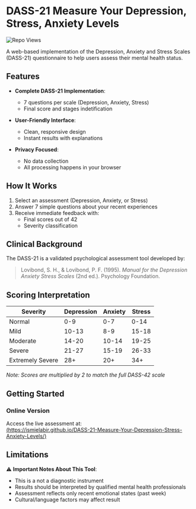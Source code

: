 # DASS-21 Measure Your Depression, Stress, Anxiety Levels

![Repo Views](https://reposs.app/api/v1/badge/IsmielAbir/DASS-21-Measure-Your-Depression-Stress-Anxiety-Levels/views)

A web-based implementation of the Depression, Anxiety and Stress Scales (DASS-21) questionnaire to help users assess their mental health status.

## Features

- **Complete DASS-21 Implementation**: 
  - 7 questions per scale (Depression, Anxiety, Stress)
  - Final score and stages indetification


- **User-Friendly Interface**:
  - Clean, responsive design
  - Instant results with explanations

- **Privacy Focused**:
  - No data collection
  - All processing happens in your browser

## How It Works

1. Select an assessment (Depression, Anxiety, or Stress)
2. Answer 7 simple questions about your recent experiences
3. Receive immediate feedback with:
   - Final scores out of 42
   - Severity classification

## Clinical Background

The DASS-21 is a validated psychological assessment tool developed by:

> Lovibond, S. H., & Lovibond, P. F. (1995). *Manual for the Depression Anxiety Stress Scales* (2nd ed.). Psychology Foundation.

## Scoring Interpretation

| Severity       | Depression | Anxiety | Stress |
|----------------|------------|---------|--------|
| Normal         | 0-9        | 0-7     | 0-14   |
| Mild           | 10-13      | 8-9     | 15-18  |
| Moderate       | 14-20      | 10-14   | 19-25  |
| Severe         | 21-27      | 15-19   | 26-33  |
| Extremely Severe | 28+      | 20+     | 34+    |

*Note: Scores are multiplied by 2 to match the full DASS-42 scale*

## Getting Started

### Online Version
Access the live assessment at:  
[(https://ismielabir.github.io/DASS-21-Measure-Your-Depression-Stress-Anxiety-Levels/)](https://ismielabir.github.io/DASS-21-Measure-Your-Depression-Stress-Anxiety-Levels/)

## Limitations

⚠️ **Important Notes About This Tool**:
- This is a not a diagnostic instrument
- Results should be interpreted by qualified mental health professionals
- Assessment reflects only recent emotional states (past week)
- Cultural/language factors may affect result
